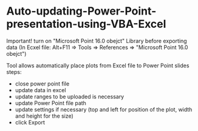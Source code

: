 # Auto-updating-Power-Point-presentation-using-VBA-Excel

Important! turn on "Microsoft Point 16.0 obejct" Library before exporting data (In Ecxel file: Alt+F11 => Tools => References => "Microsoft Point 16.0 obejct") 

Tool allows automatically place plots from Excel file to Power Point slides
steps:
- close power point file
- update data in excel
- update ranges to be uploaded is necessary
- update Power Point file path
- update settings if necessary (top and left for position of the plot, width and height for the size)
- click Export 
